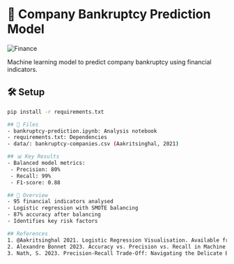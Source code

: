 # 🏦 Company Bankruptcy Prediction Model

![Finance](https://media2.giphy.com/media/v1.Y2lkPTc5MGI3NjExZTdvM2lneDBsemNoZjlwOHF3c3hoa2Y1aDlmZnJ4bDI4eWh2eGtkeSZlcD12MV9pbnRlcm5hbF9naWZfYnlfaWQmY3Q9Zw/S4178TW2Rm1LW/giphy.gif)

Machine learning model to predict company bankruptcy using financial indicators.

## 🛠️ Setup
```bash
pip install -r requirements.txt

## 📁 Files
- bankruptcy-prediction.ipynb: Analysis notebook
- requirements.txt: Dependencies
- data/: bankruptcy-companies.csv (Aakritsinghal, 2021)

## 📊 Key Results
- Balanced model metrics:
 - Precision: 80%
 - Recall: 99%
 - F1-score: 0.88

## 🎯 Overview
- 95 financial indicators analysed
- Logistic regression with SMOTE balancing
- 87% accuracy after balancing
- Identifies key risk factors

## References
1. @Aakritsinghal 2021. Logistic Regression Visualisation. Available from: https://kaggle.com/code/aakritsinghal/logistic-regression-visualisation.
2. Alexandre Bonnet 2023. Accuracy vs. Precision vs. Recall in Machine Learning: What is the Difference? Encord. [Online]. Available from: https://encord.com/blog/classification-metrics-accuracy-precision-recall/.
3. Nath, S. 2023. Precision-Recall Trade-Off: Navigating the Delicate Balance in Imbalanced Datasets. Medium. [Online]. Available from: https://medium.com/@sruthy.sn91/precision-recall-trade-off-navigating-the-delicate-balance-in-imbalanced-datasets-66ad175ccf1e.
